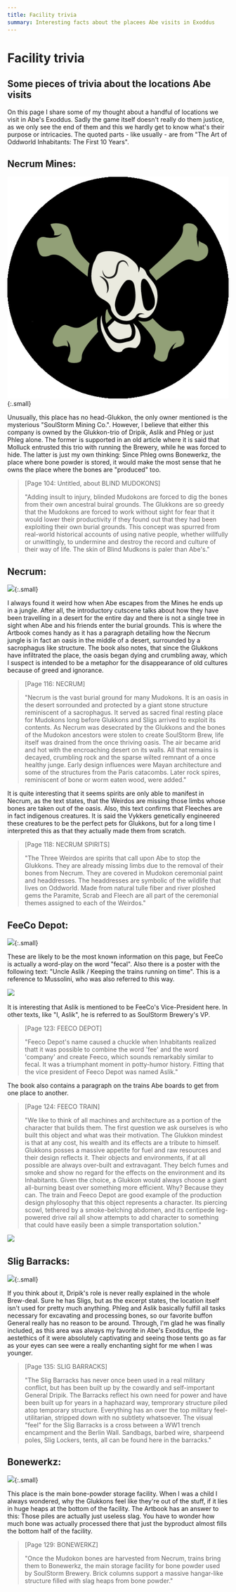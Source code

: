 ```yaml
---
title: Facility trivia
summary: Interesting facts about the placees Abe visits in Exoddus
---
```


# Facility trivia
## Some pieces of trivia about the locations Abe visits

On this page I share some of my thought about a handful of locations we visit in
Abe's Exoddus. Sadly the game itself doesn't really do them justice, as we only
see the end of them and this we hardly get to know what's their purpose or
intricacies. The quoted parts - like usually - are from "The Art of Oddworld
Inhabitants: The First 10 Years".

## Necrum Mines:

![](/imgs/necrummines.png){:.small}

Unusually, this place has no head-Glukkon, the only owner mentioned is the
mysterious "SoulStorm Mining Co.". However, I believe that either this company
is owned by the Glukkon-trio of Dripik, Aslik and Phleg or just Phleg alone.
The former is supported in an old article where it is said that Molluck
entrusted this trio with running the Brewery, while he was forced to hide. The
latter is just my own thinking: Since Phleg owns Bonewerkz, the place where bone
powder is stored, it would make the most sense that he owns the place where the
bones are "produced" too.

> [Page 104: Untitled, about BLIND MUDOKONS]
>
> "Adding insult to injury, blinded Mudokons are forced to dig the bones from
their own ancestral buiral grounds. The Glukkons are so greedy that the Mudokons
are forced to work without sight for fear that it would lower their productivity
if they found out that they had been exploiting their own burial grounds. This
concept was spurred from real-world historical accounts of using native people,
whether willfully or unwittingly, to undermine and destroy the record and
culture of their way of life. The skin of Blind Mudkons is paler than Abe's."

## Necrum:

![](/imgs/necrum.png){:.small}

I always found it weird how when Abe escapes from the Mines he ends up
in a jungle. After all, the introductory cutscene talks about how they have
been travelling in a desert for the entire day and there is not a single
tree in sight when Abe and his friends enter the burial grounds. This is
where the Artbook comes handy as it has a paragraph detailing how the
Necrum jungle is in fact an oasis in the middle of a desert, surrounded by
a sacrophagus like structure. The book also notes, that since the Glukkons
have infiltrated the place, the oasis began dying and crumbling away, which
I suspect is intended to be a metaphor for the disappearance of old
cultures because of greed and ignorance.

> [Page 116: NECRUM]
>
> "Necrum is the vast burial ground for many Mudokons. It is an oasis in the
desert sorrounded and protected by a giant stone structure reminiscent of a
sacrophagus. It served as sacred final resting place for Mudokons long before
Glukkons and Sligs arrived to exploit its contents. As Necrum was desecrated by
the Glukkons and the bones of the Mudokon ancestors were stolen to create
SoulStorm Brew, life itself was drained from the once thriving oasis. The air
became arid and hot with the encroaching desert on its walls. All that remains
is decayed, crumbling rock and the sparse wilted remnant of a once healthy
junge. Early design influences were Mayan architecture and some of the
structures from the Paris catacombs. Later rock spires, reminiscent of bone or
worm eaten wood, were added."

It is quite interesting that it seems spirits are only able to manifest in
Necrum, as the text states, that the Weirdos are missing those limbs whose bones
are taken out of the oasis. Also, this text confirms that Fleeches are in fact
indigenous creatures. It is said the Vykkers genetically engineered these
creatures to be the perfect pets for Glukkons, but for a long time I interpreted
this as that they actually made them from scratch.

> [Page 118: NECRUM SPIRITS]
>
> "The Three Weirdos are spirits that call upon Abe to stop the Glukkons. They are
already missing limbs due to the removal of their bones from Necrum. They are
covered in Mudokon ceremonial paint and headdresses. The headdresses are
symbolic of the wildlife that lives on Oddworld. Made from natural tulle fiber
and river ploshed gems the Paramite, Scrab and Fleech are all part of the
ceremonial themes assigned to each of the Weirdos."

## FeeCo Depot:

![](/imgs/feeco.png){:.small}

These are likely to be the most known information on this page, but FeeCo is
actually a word-play on the word "fecal". Also there is a poster with the
following text: "Uncle Aslik / Keeping the trains running on time". This is a
reference to Mussolini, who was also referred to this way.

<img class = "small" src="imgs/aslik_trains.jpg">

It is interesting that Aslik is mentioned to be FeeCo's Vice-President here. In
other texts, like "I, Aslik", he is referred to as SoulStorm Brewery's VP.

> [Page 123: FEECO DEPOT]
>
> "Feeco Depot's name caused a chuckle when
Inhabitants realized thatt it was possible to combine the word 'fee' and
the word 'company' and create Feeco, which sounds remarkably similar to
fecal. It was a triumphant moment in potty-humor history. Fitting that the
vice president of Feeco Depot was named Aslik."

The book also contains a paragraph on the trains Abe boards to get from one place to another.

> [Page 124: FEECO TRAIN]
>
> "We like to think of all machines and
architecture as a portion of the character that builds them. The first
question we ask ourselves is who built this object and what was their
motivation. The Glukkon mindest is that at any cost, his wealth and its
effects are a tribute to himself. Glukkons posses a massive appetite for
fuel and raw resources and their design reflects it. Their objects and
environments, if at all possible are always over-built and extravagant.
They belch fumes and smoke and show no regard for the effects on the
environment and its Inhabitants. Given the choice, a Glukkon would always
choose a giant all-burning beast over something more efficient. Why?
Because they can. The train and Feeco Depot are good example of the
production design phylosophy that this object represents a character. Its
piercing scowl, tethered by a smoke-belching abdomen, and its centipede
leg-powered drive rail all show attempts to add character to something
that could have easily been a simple transportation solution."

![](/imgs/feeco_train.jpg)

## Slig Barracks:

![](/imgs/sligbarracks.png){:.small}

If you think about it, Dripik's role is never really explained in the
whole Brew-deal. Sure he has Sligs, but as the excerpt states, the location
itself isn't used for pretty much anything. Phleg and Aslik basically
fulfill all tasks necessary for excavating and processing bones, so our
favorite buffon General really has no reason to be around. Through, I'm glad
he was finally included, as this area was always my favorite in Abe's
Exoddus, the aestethics of it were absolutely captivating and seeing those
tents go as far as your eyes can see were a really enchanting sight for me
when I was younger.

> [Page 135: SLIG BARRACKS]
>
> "The Slig Barracks has never once been used in a real military conflict, but has
  been built up by the cowardly and self-important General Dripik. The Barracks
  reflect his own need for power and have been built up for years in a haphazard
  way, temprorary structure piled atop temporary structure. Everything has an over
  the top military feel-utilitarian, stripped down with no subtlety whatsoever.
  The visual "feel" for the Slig Barracks is a cross between a WW1 trench
  encampment and the Berlin Wall. Sandbags, barbed wire, sharpeend poles, Slig
  Lockers, tents, all can be found here in the barracks."

## Bonewerkz:

![](/imgs/bonewerkz.png){:.small}

This place is the main bone-powder storage facility. When I was a child I always
wondered, why the Glukkons feel like they're out of the stuff, if it lies in
huge heaps at the bottom of the facility. The Artbook has an answer to this:
Those piles are actually just useless slag. You have to wonder how much bone was
actually processed there that just the byproduct almost fills the bottom half of
the facility.

> [Page 129: BONEWERKZ]
>
> "Once the Mudokon bones are harvested from Necrum, trains bring them to
  Bonewerkz, the main storage facility for bone powder used by SoulStorm Brewery.
  Brick columns support a massive hangar-like structure filled with slag heaps
  from bone powder."
